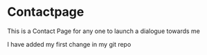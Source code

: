 # Contactpage
This is a Contact Page for any one to launch a dialogue towards me

I have added my first change in my git repo